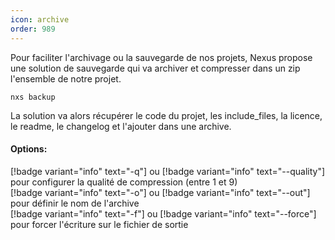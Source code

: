 ```yaml
---
icon: archive
order: 989
---
```

Pour faciliter l'archivage ou la sauvegarde de nos projets, Nexus propose une solution de sauvegarde qui va archiver et compresser dans un zip l'ensemble de notre projet.

```console
nxs backup
```

La solution va alors récupérer le code du projet, les include_files, la licence, le readme, le changelog et l'ajouter dans une archive.
<br>
#### Options:
[!badge variant="info" text="-q"] ou [!badge variant="info" text="--quality"] pour configurer la qualité de compression (entre 1 et 9)<br>
[!badge variant="info" text="-o"] ou [!badge variant="info" text="--out"] pour définir le nom de l'archive<br>
[!badge variant="info" text="-f"] ou [!badge variant="info" text="--force"] pour forcer l'écriture sur le fichier de sortie<br>